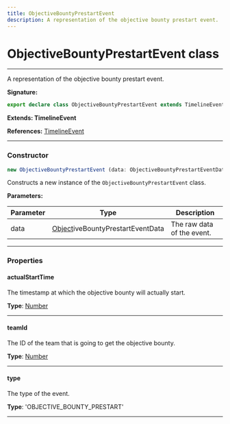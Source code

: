 ```yaml
---
title: ObjectiveBountyPrestartEvent
description: A representation of the objective bounty prestart event.
---
```


# ObjectiveBountyPrestartEvent class

---

A representation of the objective bounty prestart event.

**Signature:**

```ts
export declare class ObjectiveBountyPrestartEvent extends TimelineEvent 
```

**Extends: TimelineEvent**

**References:** [TimelineEvent](/api/classes/timelineevent)

---

### Constructor

```ts
new ObjectiveBountyPrestartEvent (data: ObjectiveBountyPrestartEventData)
```

Constructs a new instance of the `ObjectiveBountyPrestartEvent` class.

**Parameters:**

| Parameter | Type | Description |
| --------- | ---- | ----------- |
| data | [Object](https://developer.mozilla.org/en-US/docs/Web/JavaScript/Reference/Global_Objects/Object)iveBountyPrestartEventData | The raw data of the event. |
---

### Properties

#### actualStartTime

The timestamp at which the objective bounty will actually start.



**Type**: [Number](https://developer.mozilla.org/en-US/docs/Web/JavaScript/Reference/Global_Objects/Number)

---

#### teamId

The ID of the team that is going to get the objective bounty.



**Type**: [Number](https://developer.mozilla.org/en-US/docs/Web/JavaScript/Reference/Global_Objects/Number)

---

#### type

The type of the event.



**Type**: 'OBJECTIVE_BOUNTY_PRESTART'

---

